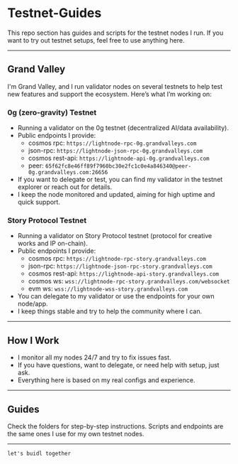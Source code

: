 # Testnet-Guides

This repo section has guides and scripts for the testnet nodes I run. If you want to try out testnet setups, feel free to use anything here.

---

## Grand Valley

I'm Grand Valley, and I run validator nodes on several testnets to help test new features and support the ecosystem. Here’s what I’m working on:

### 0g (zero-gravity) Testnet
- Running a validator on the 0g testnet (decentralized AI/data availability).
- Public endpoints I provide:
  - cosmos rpc: `https://lightnode-rpc-0g.grandvalleys.com`
  - json-rpc: `https://lightnode-json-rpc-0g.grandvalleys.com`
  - cosmos rest-api: `https://lightnode-api-0g.grandvalleys.com`
  - peer: `65f62fc8e46ff89f7960bc30e2fc1c0e4a846340@peer-0g.grandvalleys.com:26656`
- If you want to delegate or test, you can find my validator in the testnet explorer or reach out for details.
- I keep the node monitored and updated, aiming for high uptime and quick support.

### Story Protocol Testnet
- Running a validator on Story Protocol testnet (protocol for creative works and IP on-chain).
- Public endpoints I provide:
  - cosmos rpc: `https://lightnode-rpc-story.grandvalleys.com`
  - json-rpc: `https://lightnode-json-rpc-story.grandvalleys.com`
  - cosmos rest-api: `https://lightnode-api-story.grandvalleys.com`
  - cosmos ws: `wss://lightnode-rpc-story.grandvalleys.com/websocket`
  - evm ws: `wss://lightnode-wss-story.grandvalleys.com`
- You can delegate to my validator or use the endpoints for your own node/app.
- I keep things stable and try to help the community where I can.

---

## How I Work

- I monitor all my nodes 24/7 and try to fix issues fast.
- If you have questions, want to delegate, or need help with setup, just ask.
- Everything here is based on my real configs and experience.

---

## Guides

Check the folders for step-by-step instructions. Scripts and endpoints are the same ones I use for my own testnet nodes.

---

`let's buidl together`
